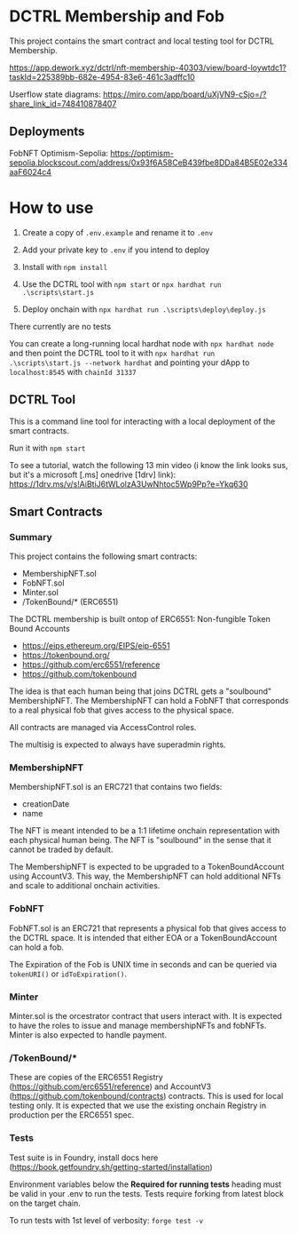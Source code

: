 # DCTRL Membership and Fob 

This project contains the smart contract and local testing tool for DCTRL Membership.

https://app.dework.xyz/dctrl/nft-membership-40303/view/board-loywtdc1?taskId=225389bb-682e-4954-83e6-461c3adffc10

Userflow state diagrams: https://miro.com/app/board/uXjVN9-cSjo=/?share_link_id=748410878407

## Deployments
FobNFT Optimism-Sepolia: https://optimism-sepolia.blockscout.com/address/0x93f6A58CeB439fbe8DDa84B5E02e334aaF6024c4

# How to use
1. Create a copy of `.env.example` and rename it to `.env`
2. Add your private key to `.env` if you intend to deploy
3. Install with `npm install`

4. Use the DCTRL tool with `npm start` or `npx hardhat run .\scripts\start.js`

5. Deploy onchain with `npx hardhat run .\scripts\deploy\deploy.js`

There currently are no tests


You can create a long-running local hardhat node with `npx hardhat node` and then point the DCTRL tool to it with `npx hardhat run .\scripts\start.js --network hardhat` and pointing your dApp to `localhost:8545` with `chainId 31337`

## DCTRL Tool
This is a command line tool for interacting with a local deployment of the smart contracts.

Run it with `npm start`

To see a tutorial, watch the following 13 min video (i know the link looks sus, but it's a microsoft [.ms] onedrive [1drv] link): https://1drv.ms/v/s!AiBtiJ6tWLolzA3UwNhtoc5Wp9Pp?e=Ykq630

## Smart Contracts
### Summary
This project contains the following smart contracts:
- MembershipNFT.sol
- FobNFT.sol
- Minter.sol
- /TokenBound/* (ERC6551)

The DCTRL membership is built ontop of ERC6551: Non-fungible Token Bound Accounts
- https://eips.ethereum.org/EIPS/eip-6551
- https://tokenbound.org/
- https://github.com/erc6551/reference
- https://github.com/tokenbound

The idea is that each human being that joins DCTRL gets a "soulbound" MembershipNFT. The MembershipNFT can hold a FobNFT that corresponds to a real physical fob that gives access to the physical space. 

All contracts are managed via AccessControl roles.

The multisig is expected to always have superadmin rights.

### MembershipNFT
MembershipNFT.sol is an ERC721 that contains two fields:
- creationDate
- name

The NFT is meant intended to be a 1:1 lifetime onchain representation with each physical human being. The NFT is "soulbound" in the sense that it cannot be traded by default.

The MembershipNFT is expected to be upgraded to a TokenBoundAccount using AccountV3. This way, the MembershipNFT can hold additional NFTs and scale to additional onchain activities.

### FobNFT
FobNFT.sol is an ERC721 that represents a physical fob that gives access to the DCTRL space. It is intended that either EOA or a TokenBoundAccount can hold a fob.

The Expiration of the Fob is UNIX time in seconds and can be queried via `tokenURI()` or `idToExpiration()`.

### Minter
Minter.sol is the orcestrator contract that users interact with. It is expected to have the roles to issue and manage membershipNFTs and fobNFTs. Minter is also expected to handle payment.

### /TokenBound/*
These are copies of the ERC6551 Registry (https://github.com/erc6551/reference) and AccountV3 (https://github.com/tokenbound/contracts) contracts. This is used for local testing only. It is expected that we use the existing onchain Registry in production per the ERC6551 spec.

### Tests
Test suite is in Foundry, install docs here (https://book.getfoundry.sh/getting-started/installation)

 Environment variables below the **Required for running tests** heading must be valid in your .env to run the tests. Tests require forking from latest block on the target chain.

To run tests with 1st level of verbosity:
`forge test -v`

